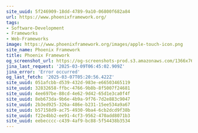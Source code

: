 ```yaml
---
site_uuid: 5f246909-18dd-4789-9a10-06800f682a84
url: https://www.phoenixframework.org/
tags:
- Software-Development
- Frameworks
- Web-Frameworks
image: https://www.phoenixframework.org/images/apple-touch-icon.png
site_name: Phoenix Framework
title: Phoenix Framework
og_screenshot_url: https://og-screenshots-prod.s3.amazonaws.com/1366x768/80/false/e847545065c31c94439a04c9fb3349e96f1b6634c374838c113f00912b289a94.jpeg
jina_last_request: '2025-03-09T06:45:02.909Z'
jina_error: 'Error occurred'
og_last_fetch: '2025-03-07T05:20:56.422Z'
site_uuid: 051afcbb-d539-432d-983e-e66503465119
site_uuid: 32832658-ffbc-4766-9b8b-8f5007f24681
site_uuid: 4ee697be-88cd-4e62-9d42-65d1e3ca0f4f
site_uuid: 8eb673da-9b6e-4b9a-9f76-7d2e883c9047
site_uuid: 2b3ed925-326a-486e-b231-15ee534a9a67
site_uuid: b57158d9-ac75-4930-9ba4-6cb2dcd9f38b
site_uuid: f22e4bb2-ee91-4cf3-9562-470add8071b3
site_uuid: eebecccc-c439-4af9-bc88-5f54438b3534
---
```


